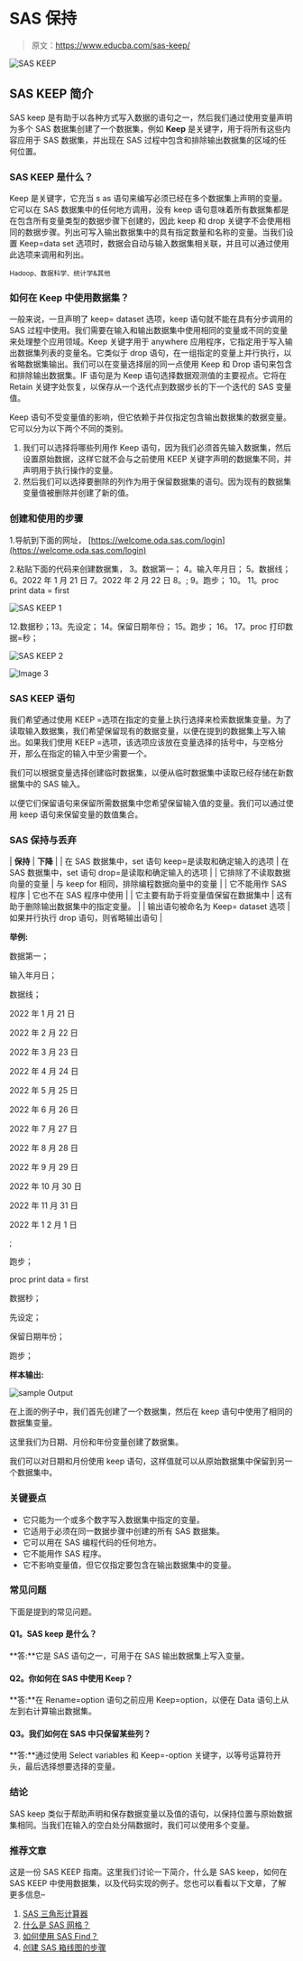 # SAS 保持

> 原文：<https://www.educba.com/sas-keep/>

![SAS KEEP](img/492a316af6012d3d6b0094c16e3a5e88.png)



## SAS KEEP 简介

SAS keep 是有助于以各种方式写入数据的语句之一，然后我们通过使用变量声明为多个 SAS 数据集创建了一个数据集，例如 **Keep** 是关键字，用于将所有这些内容应用于 SAS 数据集，并出现在 SAS 过程中包含和排除输出数据集的区域的任何位置。

### SAS KEEP 是什么？

Keep 是关键字，它充当 s as 语句来编写必须已经在多个数据集上声明的变量。它可以在 SAS 数据集中的任何地方调用，没有 keep 语句意味着所有数据集都是在包含所有变量类型的数据步骤下创建的，因此 keep 和 drop 关键字不会使用相同的数据步骤。列出可写入输出数据集中的具有指定数量和名称的变量。当我们设置 Keep=data set 选项时，数据会自动与输入数据集相关联，并且可以通过使用此选项来调用和列出。

<small>Hadoop、数据科学、统计学&其他</small>

### 如何在 Keep 中使用数据集？

一般来说，一旦声明了 keep= dataset 选项，keep 语句就不能在具有分步调用的 SAS 过程中使用。我们需要在输入和输出数据集中使用相同的变量或不同的变量来处理整个应用领域。Keep 关键字用于 anywhere 应用程序，它指定用于写入输出数据集列表的变量名。它类似于 drop 语句，在一组指定的变量上并行执行，以省略数据集输出。我们可以在变量选择层的同一点使用 Keep 和 Drop 语句来包含和排除输出数据集。IF 语句是为 Keep 语句选择数据观测值的主要视点。它将在 Retain 关键字处恢复，以保存从一个迭代点到数据步长的下一个迭代的 SAS 变量值。

Keep 语句不受变量值的影响，但它依赖于并仅指定包含输出数据集的数据变量。它可以分为以下两个不同的类别。

1.  我们可以选择将哪些列用作 Keep 语句，因为我们必须首先输入数据集，然后设置原始数据，这样它就不会与之前使用 KEEP 关键字声明的数据集不同，并声明用于执行操作的变量。
2.  然后我们可以选择要删除的列作为用于保留数据集的语句。因为现有的数据集变量值被删除并创建了新的值。

### 创建和使用的步骤

1.导航到下面的网址，
[https://welcome.oda.sas.com/login](https://welcome.oda.sas.com/login)

2.粘贴下面的代码来创建数据集，
3。数据第一；
4。输入年月日；
5。数据线；
6。2022 年 1 月 21 日
7。2022 年 2 月 22 日
8。;
9。跑步；
10。
11。proc print data = first

![SAS KEEP 1](img/c82ad36ef63df192028bd1d8e254e8a1.png)



12.数据秒；13。先设定；
14。保留日期年份；
15。跑步；
16。
17。proc 打印数据=秒；

![SAS KEEP 2](img/fa4cc00be33cca2e35ab740410b7db22.png)



![Image 3](img/4a07344d86263f374c9a9c4c7c95b624.png)



### SAS KEEP 语句

我们希望通过使用 KEEP =选项在指定的变量上执行选择来检索数据集变量。为了读取输入数据集，我们希望保留现有的数据变量，以便在提到的数据集上写入输出。如果我们使用 KEEP =选项，该选项应该放在变量选择的括号中，与空格分开，那么在指定的输入中至少需要一个。

我们可以根据变量选择创建临时数据集，以便从临时数据集中读取已经存储在新数据集中的 SAS 输入。

以便它们保留语句来保留所需数据集中您希望保留输入值的变量。我们可以通过使用 keep 语句来保留变量的数值集合。

### SAS 保持与丢弃

| **保持** | **下降** |
| 在 SAS 数据集中，set 语句 keep=是读取和确定输入的选项 | 在 SAS 数据集中，set 语句 drop=是读取和确定输入的选项 |
| 它排除了不读取数据向量的变量 | 与 keep for 相同，排除编程数据向量中的变量 |
| 它不能用作 SAS 程序 | 它也不在 SAS 程序中使用 |
| 它主要有助于将变量值保留在数据集中 | 这有助于删除输出数据集中的指定变量。 |
| 输出语句被命名为 Keep= dataset 选项 | 如果并行执行 drop 语句，则省略输出语句 |

**举例:**

数据第一；

输入年月日；

数据线；

2022 年 1 月 21 日

2022 年 2 月 22 日

2022 年 3 月 23 日

2022 年 4 月 24 日

2022 年 5 月 25 日

2022 年 6 月 26 日

2022 年 7 月 27 日

2022 年 8 月 28 日

2022 年 9 月 29 日

2022 年 10 月 30 日

2022 年 11 月 31 日

2022 年 1 2 月 1 日

;

跑步；

proc print data = first

数据秒；

先设定；

保留日期年份；

跑步；

**样本输出:**

![sample Output](img/1ee20c3606893701608671f071308925.png)



在上面的例子中，我们首先创建了一个数据集，然后在 keep 语句中使用了相同的数据集变量。

这里我们为日期、月份和年份变量创建了数据集。

我们可以对日期和月份使用 keep 语句，这样值就可以从原始数据集中保留到另一个数据集中。

### 关键要点

*   它只能为一个或多个数字写入数据集中指定的变量。
*   它适用于必须在同一数据步骤中创建的所有 SAS 数据集。
*   它可以用在 SAS 编程代码的任何地方。
*   它不能用作 SAS 程序。
*   它不影响变量值，但它仅指定要包含在输出数据集中的变量。

### 常见问题

下面是提到的常见问题。

#### Q1。SAS keep 是什么？

**答:**它是 SAS 语句之一，可用于在 SAS 输出数据集上写入变量。

#### Q2。你如何在 SAS 中使用 Keep？

**答:**在 Rename=option 语句之前应用 Keep=option，以便在 Data 语句上从左到右计算输出数据集。

#### Q3。我们如何在 SAS 中只保留某些列？

**答:**通过使用 Select variables 和 Keep=-option 关键字，以等号运算符开头，最后选择想要选择的变量。

### 结论

SAS keep 类似于帮助声明和保存数据变量以及值的语句，以保持位置与原始数据集相同。当我们在输入的空白处分隔数据时，我们可以使用多个变量。

### 推荐文章

这是一份 SAS KEEP 指南。这里我们讨论一下简介，什么是 SAS keep，如何在 SAS KEEP 中使用数据集，以及代码实现的例子。您也可以看看以下文章，了解更多信息–

1.  [SAS 三角形计算器](https://www.educba.com/sas-triangle-calculator/)
2.  [什么是 SAS 网格？](https://www.educba.com/sas-grid/)
3.  [如何使用 SAS Find？](https://www.educba.com/sas-find/)
4.  [创建 SAS 箱线图的步骤](https://www.educba.com/sas-boxplot/)





